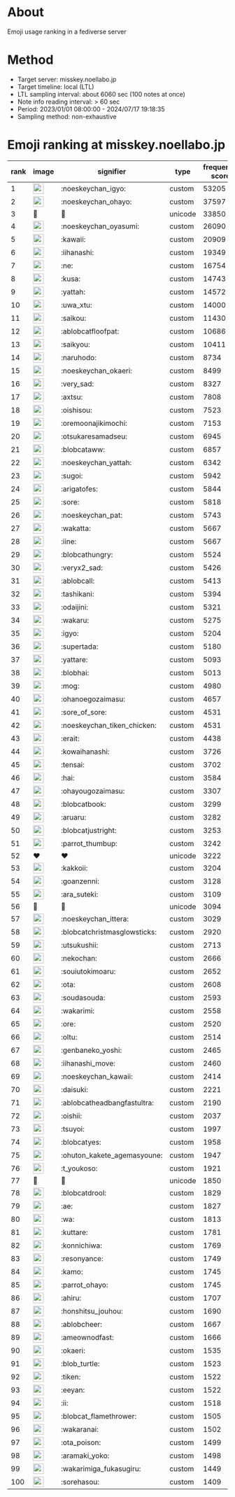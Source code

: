 # About
Emoji usage ranking in a fediverse server

# Method
- Target server: misskey.noellabo.jp
- Target timeline: local (LTL)
- LTL sampling interval: about 6060 sec (100 notes at once)
- Note info reading interval: > 60 sec
- Period: 2023/01/01 08:00:00 - 2024/07/17 19:18:35 
- Sampling method: non-exhaustive

# Emoji ranking at misskey.noellabo.jp

|rank|image|signifier|type|frequency score|
|----|----|----|----|----|
|1|<img height="24" src="https://misskey.noellabo.jp/emoji/noeskeychan_igyo.webp">|:noeskeychan_igyo:|custom|53205|
|2|<img height="24" src="https://misskey.noellabo.jp/emoji/noeskeychan_ohayo.webp">|:noeskeychan_ohayo:|custom|37597|
|3|🎉|🎉|unicode|33850|
|4|<img height="24" src="https://misskey.noellabo.jp/emoji/noeskeychan_oyasumi.webp">|:noeskeychan_oyasumi:|custom|26090|
|5|<img height="24" src="https://misskey.noellabo.jp/emoji/kawaii.webp">|:kawaii:|custom|20909|
|6|<img height="24" src="https://misskey.noellabo.jp/emoji/iihanashi.webp">|:iihanashi:|custom|19349|
|7|<img height="24" src="https://misskey.noellabo.jp/emoji/ne.webp">|:ne:|custom|16754|
|8|<img height="24" src="https://misskey.noellabo.jp/emoji/kusa.webp">|:kusa:|custom|14743|
|9|<img height="24" src="https://misskey.noellabo.jp/emoji/yattah.webp">|:yattah:|custom|14572|
|10|<img height="24" src="https://misskey.noellabo.jp/emoji/uwa_xtu.webp">|:uwa_xtu:|custom|14000|
|11|<img height="24" src="https://misskey.noellabo.jp/emoji/saikou.webp">|:saikou:|custom|11430|
|12|<img height="24" src="https://misskey.noellabo.jp/emoji/ablobcatfloofpat.webp">|:ablobcatfloofpat:|custom|10686|
|13|<img height="24" src="https://misskey.noellabo.jp/emoji/saikyou.webp">|:saikyou:|custom|10411|
|14|<img height="24" src="https://misskey.noellabo.jp/emoji/naruhodo.webp">|:naruhodo:|custom|8734|
|15|<img height="24" src="https://misskey.noellabo.jp/emoji/noeskeychan_okaeri.webp">|:noeskeychan_okaeri:|custom|8499|
|16|<img height="24" src="https://misskey.noellabo.jp/emoji/very_sad.webp">|:very_sad:|custom|8327|
|17|<img height="24" src="https://misskey.noellabo.jp/emoji/axtsu.webp">|:axtsu:|custom|7808|
|18|<img height="24" src="https://misskey.noellabo.jp/emoji/oishisou.webp">|:oishisou:|custom|7523|
|19|<img height="24" src="https://misskey.noellabo.jp/emoji/oremoonajikimochi.webp">|:oremoonajikimochi:|custom|7153|
|20|<img height="24" src="https://misskey.noellabo.jp/emoji/otsukaresamadseu.webp">|:otsukaresamadseu:|custom|6945|
|21|<img height="24" src="https://misskey.noellabo.jp/emoji/blobcataww.webp">|:blobcataww:|custom|6857|
|22|<img height="24" src="https://misskey.noellabo.jp/emoji/noeskeychan_yattah.webp">|:noeskeychan_yattah:|custom|6342|
|23|<img height="24" src="https://misskey.noellabo.jp/emoji/sugoi.webp">|:sugoi:|custom|5942|
|24|<img height="24" src="https://misskey.noellabo.jp/emoji/arigatofes.webp">|:arigatofes:|custom|5844|
|25|<img height="24" src="https://misskey.noellabo.jp/emoji/sore.webp">|:sore:|custom|5818|
|26|<img height="24" src="https://misskey.noellabo.jp/emoji/noeskeychan_pat.webp">|:noeskeychan_pat:|custom|5743|
|27|<img height="24" src="https://misskey.noellabo.jp/emoji/wakatta.webp">|:wakatta:|custom|5667|
|28|<img height="24" src="https://misskey.noellabo.jp/emoji/iine.webp">|:iine:|custom|5667|
|29|<img height="24" src="https://misskey.noellabo.jp/emoji/blobcathungry.webp">|:blobcathungry:|custom|5524|
|30|<img height="24" src="https://misskey.noellabo.jp/emoji/veryx2_sad.webp">|:veryx2_sad:|custom|5426|
|31|<img height="24" src="https://misskey.noellabo.jp/emoji/ablobcall.webp">|:ablobcall:|custom|5413|
|32|<img height="24" src="https://misskey.noellabo.jp/emoji/tashikani.webp">|:tashikani:|custom|5394|
|33|<img height="24" src="https://misskey.noellabo.jp/emoji/odaijini.webp">|:odaijini:|custom|5321|
|34|<img height="24" src="https://misskey.noellabo.jp/emoji/wakaru.webp">|:wakaru:|custom|5275|
|35|<img height="24" src="https://misskey.noellabo.jp/emoji/igyo.webp">|:igyo:|custom|5204|
|36|<img height="24" src="https://misskey.noellabo.jp/emoji/supertada.webp">|:supertada:|custom|5180|
|37|<img height="24" src="https://misskey.noellabo.jp/emoji/yattare.webp">|:yattare:|custom|5093|
|38|<img height="24" src="https://misskey.noellabo.jp/emoji/blobhai.webp">|:blobhai:|custom|5013|
|39|<img height="24" src="https://misskey.noellabo.jp/emoji/mog.webp">|:mog:|custom|4980|
|40|<img height="24" src="https://misskey.noellabo.jp/emoji/ohanoegozaimasu.webp">|:ohanoegozaimasu:|custom|4657|
|41|<img height="24" src="https://misskey.noellabo.jp/emoji/sore_of_sore.webp">|:sore_of_sore:|custom|4531|
|42|<img height="24" src="https://misskey.noellabo.jp/emoji/noeskeychan_tiken_chicken.webp">|:noeskeychan_tiken_chicken:|custom|4531|
|43|<img height="24" src="https://misskey.noellabo.jp/emoji/erait.webp">|:erait:|custom|4438|
|44|<img height="24" src="https://misskey.noellabo.jp/emoji/kowaihanashi.webp">|:kowaihanashi:|custom|3726|
|45|<img height="24" src="https://misskey.noellabo.jp/emoji/tensai.webp">|:tensai:|custom|3702|
|46|<img height="24" src="https://misskey.noellabo.jp/emoji/hai.webp">|:hai:|custom|3584|
|47|<img height="24" src="https://misskey.noellabo.jp/emoji/ohayougozaimasu.webp">|:ohayougozaimasu:|custom|3307|
|48|<img height="24" src="https://misskey.noellabo.jp/emoji/blobcatbook.webp">|:blobcatbook:|custom|3299|
|49|<img height="24" src="https://misskey.noellabo.jp/emoji/aruaru.webp">|:aruaru:|custom|3282|
|50|<img height="24" src="https://misskey.noellabo.jp/emoji/blobcatjustright.webp">|:blobcatjustright:|custom|3253|
|51|<img height="24" src="https://misskey.noellabo.jp/emoji/parrot_thumbup.webp">|:parrot_thumbup:|custom|3242|
|52|❤|❤|unicode|3222|
|53|<img height="24" src="https://misskey.noellabo.jp/emoji/kakkoii.webp">|:kakkoii:|custom|3204|
|54|<img height="24" src="https://misskey.noellabo.jp/emoji/goanzenni.webp">|:goanzenni:|custom|3128|
|55|<img height="24" src="https://misskey.noellabo.jp/emoji/ara_suteki.webp">|:ara_suteki:|custom|3109|
|56|🍗|🍗|unicode|3094|
|57|<img height="24" src="https://misskey.noellabo.jp/emoji/noeskeychan_ittera.webp">|:noeskeychan_ittera:|custom|3029|
|58|<img height="24" src="https://misskey.noellabo.jp/emoji/blobcatchristmasglowsticks.webp">|:blobcatchristmasglowsticks:|custom|2920|
|59|<img height="24" src="https://misskey.noellabo.jp/emoji/utsukushii.webp">|:utsukushii:|custom|2713|
|60|<img height="24" src="https://misskey.noellabo.jp/emoji/nekochan.webp">|:nekochan:|custom|2666|
|61|<img height="24" src="https://misskey.noellabo.jp/emoji/souiutokimoaru.webp">|:souiutokimoaru:|custom|2652|
|62|<img height="24" src="https://misskey.noellabo.jp/emoji/ota.webp">|:ota:|custom|2608|
|63|<img height="24" src="https://misskey.noellabo.jp/emoji/soudasouda.webp">|:soudasouda:|custom|2593|
|64|<img height="24" src="https://misskey.noellabo.jp/emoji/wakarimi.webp">|:wakarimi:|custom|2558|
|65|<img height="24" src="https://misskey.noellabo.jp/emoji/ore.webp">|:ore:|custom|2520|
|66|<img height="24" src="https://misskey.noellabo.jp/emoji/oltu.webp">|:oltu:|custom|2514|
|67|<img height="24" src="https://misskey.noellabo.jp/emoji/genbaneko_yoshi.webp">|:genbaneko_yoshi:|custom|2465|
|68|<img height="24" src="https://misskey.noellabo.jp/emoji/iihanashi_move.webp">|:iihanashi_move:|custom|2460|
|69|<img height="24" src="https://misskey.noellabo.jp/emoji/noeskeychan_kawaii.webp">|:noeskeychan_kawaii:|custom|2414|
|70|<img height="24" src="https://misskey.noellabo.jp/emoji/daisuki.webp">|:daisuki:|custom|2221|
|71|<img height="24" src="https://misskey.noellabo.jp/emoji/ablobcatheadbangfastultra.webp">|:ablobcatheadbangfastultra:|custom|2190|
|72|<img height="24" src="https://misskey.noellabo.jp/emoji/oishii.webp">|:oishii:|custom|2037|
|73|<img height="24" src="https://misskey.noellabo.jp/emoji/tsuyoi.webp">|:tsuyoi:|custom|1997|
|74|<img height="24" src="https://misskey.noellabo.jp/emoji/blobcatyes.webp">|:blobcatyes:|custom|1958|
|75|<img height="24" src="https://misskey.noellabo.jp/emoji/ohuton_kakete_agemasyoune.webp">|:ohuton_kakete_agemasyoune:|custom|1947|
|76|<img height="24" src="https://misskey.noellabo.jp/emoji/t_youkoso.webp">|:t_youkoso:|custom|1921|
|77|👀|👀|unicode|1850|
|78|<img height="24" src="https://misskey.noellabo.jp/emoji/blobcatdrool.webp">|:blobcatdrool:|custom|1829|
|79|<img height="24" src="https://misskey.noellabo.jp/emoji/ae.webp">|:ae:|custom|1827|
|80|<img height="24" src="https://misskey.noellabo.jp/emoji/wa.webp">|:wa:|custom|1813|
|81|<img height="24" src="https://misskey.noellabo.jp/emoji/kuttare.webp">|:kuttare:|custom|1781|
|82|<img height="24" src="https://misskey.noellabo.jp/emoji/konnichiwa.webp">|:konnichiwa:|custom|1769|
|83|<img height="24" src="https://misskey.noellabo.jp/emoji/resonyance.webp">|:resonyance:|custom|1749|
|84|<img height="24" src="https://misskey.noellabo.jp/emoji/kamo.webp">|:kamo:|custom|1745|
|85|<img height="24" src="https://misskey.noellabo.jp/emoji/parrot_ohayo.webp">|:parrot_ohayo:|custom|1745|
|86|<img height="24" src="https://misskey.noellabo.jp/emoji/ahiru.webp">|:ahiru:|custom|1707|
|87|<img height="24" src="https://misskey.noellabo.jp/emoji/honshitsu_jouhou.webp">|:honshitsu_jouhou:|custom|1690|
|88|<img height="24" src="https://misskey.noellabo.jp/emoji/ablobcheer.webp">|:ablobcheer:|custom|1667|
|89|<img height="24" src="https://misskey.noellabo.jp/emoji/ameownodfast.webp">|:ameownodfast:|custom|1666|
|90|<img height="24" src="https://misskey.noellabo.jp/emoji/okaeri.webp">|:okaeri:|custom|1535|
|91|<img height="24" src="https://misskey.noellabo.jp/emoji/blob_turtle.webp">|:blob_turtle:|custom|1523|
|92|<img height="24" src="https://misskey.noellabo.jp/emoji/tiken.webp">|:tiken:|custom|1522|
|93|<img height="24" src="https://misskey.noellabo.jp/emoji/eeyan.webp">|:eeyan:|custom|1522|
|94|<img height="24" src="https://misskey.noellabo.jp/emoji/ii.webp">|:ii:|custom|1518|
|95|<img height="24" src="https://misskey.noellabo.jp/emoji/blobcat_flamethrower.webp">|:blobcat_flamethrower:|custom|1505|
|96|<img height="24" src="https://misskey.noellabo.jp/emoji/wakaranai.webp">|:wakaranai:|custom|1502|
|97|<img height="24" src="https://misskey.noellabo.jp/emoji/ota_poison.webp">|:ota_poison:|custom|1499|
|98|<img height="24" src="https://misskey.noellabo.jp/emoji/aramaki_yoko.webp">|:aramaki_yoko:|custom|1498|
|99|<img height="24" src="https://misskey.noellabo.jp/emoji/wakarimiga_fukasugiru.webp">|:wakarimiga_fukasugiru:|custom|1449|
|100|<img height="24" src="https://misskey.noellabo.jp/emoji/sorehasou.webp">|:sorehasou:|custom|1409|
